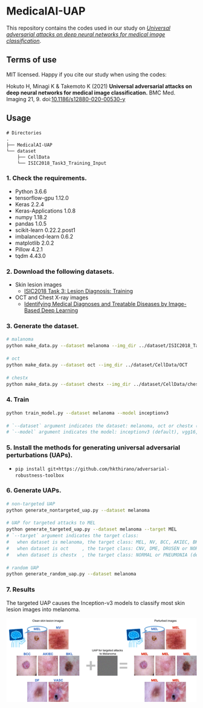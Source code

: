 # MedicalAI-UAP

This repository contains the codes used in our study on *[Universal adversarial attacks on deep neural networks for medical image classification](https://doi.org/10.1186/s12880-020-00530-y)*.

## Terms of use

MIT licensed. Happy if you cite our study when using the codes:

Hokuto H, Minagi K & Takemoto K (2021) **Universal adversarial attacks on deep neural networks for medical image classification.** BMC Med. Imaging 21, 9. doi:[10.1186/s12880-020-00530-y](https://doi.org/10.1186/s12880-020-00530-y)

## Usage

```
# Directories
.
├── MedicalAI-UAP
└── dataset
    ├── CellData
    └── ISIC2018_Task3_Training_Input
```

### 1. Check the requirements.

- Python 3.6.6
- tensorflow-gpu 1.12.0
- Keras 2.2.4
- Keras-Applications 1.0.8
- numpy 1.18.2
- pandas 1.0.5
- scikit-learn 0.22.2.post1
- imbalanced-learn 0.6.2
- matplotlib 2.0.2
- Pillow 4.2.1
- tqdm 4.43.0

### 2. Download the following datasets.

- Skin lesion images
    - [ISIC2018 Task 3: Lesion Diagnosis: Training](https://challenge2018.isic-archive.com/task3/training/)
- OCT and Chest X-ray images
    - [Identifying Medical Diagnoses and Treatable Diseases by Image-Based Deep Learning](https://www.sciencedirect.com/science/article/pii/S0092867418301545?via%3Dihub)

### 3. Generate the dataset.

```sh
# malanoma
python make_data.py --dataset melanoma --img_dir ../dataset/ISIC2018_Task3_Training_Input

# oct
python make_data.py --dataset oct --img_dir ../dataset/CellData/OCT

# chestx
python make_data.py --dataset chestx --img_dir ../dataset/CellData/chest_xray
```

### 4. Train

```sh
python train_model.py --dataset melanoma --model inceptionv3

# `--dataset` argument indicates the dataset: melanoma, oct or chestx (default).
# `--model` argument indicates the model: inceptionv3 (default), vgg16, vgg19, resnet50, inceptionresnetv2, densenet121 or densenet169.
```

### 5. Install the methods for generating universal adversarial perturbations (UAPs).

- `pip install git+https://github.com/hkthirano/adversarial-robustness-toolbox`

### 6. Generate UAPs.

```sh
# non-targeted UAP
python generate_nontargeted_uap.py --dataset melanoma

# UAP for targeted attacks to MEL
python generate_targeted_uap.py --dataset melanoma --target MEL
# `--target` argument indicates the target class:
#   when dataset is melanoma, the target class: MEL, NV, BCC, AKIEC, BKL, DF or VASC.
#   when dataset is oct     , the target class: CNV, DME, DRUSEN or NORMAL.
#   when dataset is chestx  , the target class: NORMAL or PNEUMONIA (default).

# random UAP
python generate_random_uap.py --dataset melanoma
```

### 7. Results

The targeted UAP causes the Inception-v3 models to classify most skin lesion images into melanoma.

![img1](assets/melanoma.png)
